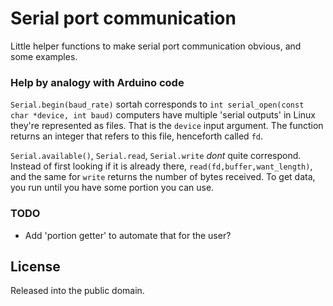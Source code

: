 # Serial port communication
Little helper functions to make serial port communication obvious, and some 
examples.

### Help by analogy with Arduino code

`Serial.begin(baud_rate)` sortah corresponds to 
`int serial_open(const char *device, int baud)` computers have multiple
'serial outputs' in Linux they're represented as files. That is the `device` 
input argument. The function returns an integer that refers to this file,
henceforth called `fd`.

`Serial.available()`, `Serial.read`, `Serial.write` *dont* quite correspond.
Instead of first looking if it is already there, `read(fd,buffer,want_length)`,
and the same for `write` returns the number of bytes received. To get data, 
you run until you have some portion you can use.

### TODO
* Add 'portion getter' to automate that for the user?

## License
Released into the public domain.
